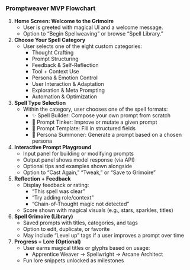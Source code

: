 ### **Promptweaver MVP Flowchart**

1. **Home Screen: Welcome to the Grimoire**
    - User is greeted with magical UI and a welcome message.
    - Option to “Begin Spellweaving” or browse “Spell Library.”
2. **Choose Your Spell Category**
    - User selects one of the eight custom categories:
        - Thought Crafting
        - Prompt Structuring
        - Feedback & Self-Reflection
        - Tool + Context Use
        - Persona & Emotion Control
        - User Interaction & Adaptation
        - Exploration & Meta Prompting
        - Automation & Optimization
3. **Spell Type Selection**
    - Within the category, user chooses one of the spell formats:
        - ✨ Spell Builder: Compose your own prompt from scratch
        - 🧪 Prompt Tinker: Improve or mutate a given prompt
        - 📜 Prompt Template: Fill in structured fields
        - 🧙 Persona Summoner: Generate a prompt based on a chosen persona
4. **Interactive Prompt Playground**
    - Input panel for building or modifying prompts
    - Output panel shows model response (via API)
    - Optional tips and examples shown alongside
    - Option to “Cast Again,” “Tweak,” or “Save to Grimoire”
5. **Reflection + Feedback**
    - Display feedback or rating:
        - “This spell was clear”
        - “Try adding role/context”
        - “Chain-of-Thought magic not detected”
    - Score shown with magical visuals (e.g., stars, sparkles, titles)
6. **Spell Grimoire (Library)**
    - Saved prompts with titles, categories, and tags
    - Option to edit, duplicate, or favorite
    - May include “Level up” tags if a user improves a prompt over time
7. **Progress + Lore (Optional)**
    - User earns magical titles or glyphs based on usage:
        - Apprentice Weaver → Spellwright → Arcane Architect
    - Fun lore snippets unlocked as milestones